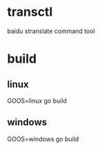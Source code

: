 # transctl
baidu stranslate command tool

# build 
## linux
GOOS=linux go build

## windows
GOOS=windows go build

